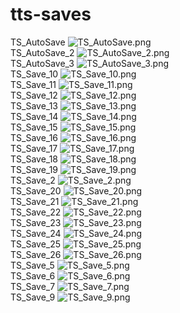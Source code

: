 # tts-saves
TS_AutoSave
![TS_AutoSave.png](TS_AutoSave.png)
<br>
TS_AutoSave_2
![TS_AutoSave_2.png](TS_AutoSave_2.png)
<br>
TS_AutoSave_3
![TS_AutoSave_3.png](TS_AutoSave_3.png)
<br>
TS_Save_10
![TS_Save_10.png](TS_Save_10.png)
<br>
TS_Save_11
![TS_Save_11.png](TS_Save_11.png)
<br>
TS_Save_12
![TS_Save_12.png](TS_Save_12.png)
<br>
TS_Save_13
![TS_Save_13.png](TS_Save_13.png)
<br>
TS_Save_14
![TS_Save_14.png](TS_Save_14.png)
<br>
TS_Save_15
![TS_Save_15.png](TS_Save_15.png)
<br>
TS_Save_16
![TS_Save_16.png](TS_Save_16.png)
<br>
TS_Save_17
![TS_Save_17.png](TS_Save_17.png)
<br>
TS_Save_18
![TS_Save_18.png](TS_Save_18.png)
<br>
TS_Save_19
![TS_Save_19.png](TS_Save_19.png)
<br>
TS_Save_2
![TS_Save_2.png](TS_Save_2.png)
<br>
TS_Save_20
![TS_Save_20.png](TS_Save_20.png)
<br>
TS_Save_21
![TS_Save_21.png](TS_Save_21.png)
<br>
TS_Save_22
![TS_Save_22.png](TS_Save_22.png)
<br>
TS_Save_23
![TS_Save_23.png](TS_Save_23.png)
<br>
TS_Save_24
![TS_Save_24.png](TS_Save_24.png)
<br>
TS_Save_25
![TS_Save_25.png](TS_Save_25.png)
<br>
TS_Save_26
![TS_Save_26.png](TS_Save_26.png)
<br>
TS_Save_5
![TS_Save_5.png](TS_Save_5.png)
<br>
TS_Save_6
![TS_Save_6.png](TS_Save_6.png)
<br>
TS_Save_7
![TS_Save_7.png](TS_Save_7.png)
<br>
TS_Save_9
![TS_Save_9.png](TS_Save_9.png)
<br>
